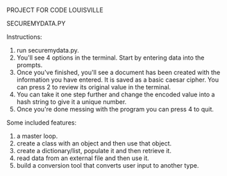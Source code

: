 PROJECT FOR CODE LOUISVILLE

SECUREMYDATA.PY

Instructions: 

1. run securemydata.py. 
2. You'll see 4 options in the terminal. Start by entering data into the prompts. 
3. Once you've finished, you'll see a document has been created with the information you have entered. It is saved as a basic caesar cipher. 
You can press 2 to review its original value in the terminal. 
4. You can take it one step further and change the encoded value into a hash string to give it a unique number. 
5. Once you're done messing with the program you can press 4 to quit. 

Some included features:

1. a master loop. 
2. create a class with an object and then use that object.
3. create a dictionary/list, populate it and then retrieve it. 
4. read data from an external file and then use it. 
5. build a conversion tool that converts user input to another type. 



